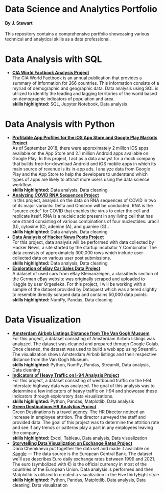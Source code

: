 # Data Science and Analytics Portfolio
#### By J. Stewart
This repository contains a comprehensive portfolio showcasing various technical and analytical skills as a data professional.
# Data Analysis with SQL
* [__CIA World Factbook Analysis Project__](https://github.com/Jeri-Stewart/Data-Science-and-Analytics-Portfolio/blob/main/SQL/CIA_world_factbook_analysis.ipynb) <br />
The CIA World Factbook is an annual publication that provides a summary of information for 266 countries. This information consists of a myriad of demographic and geographic data. Data analysis using SQL is utilized to identify the leading and lagging territories of the world based on demographic indicators of population and area. <br />
__skills highlighted:__ SQL, Jupyter Notebook, Data analysis <br />
# Data Analysis with Python
* [__Profitable App Profiles for the iOS App Store and Google Play Markets Project__](https://github.com/Jeri-Stewart/Data-Science-and-Analytics-Portfolio/blob/main/Data%20Analysis/profitable_apps_android_ios.ipynb) <br />
As of September 2018, there were approximately 2 million iOS apps available on the App Store and 2.1 million Android apps available on Google Play. In this project, I act as a data analyst for a mock company that builds free-for-download Android and iOS mobile apps in which its main source of revenue is its in-app ads. I analyze data from Google Play and the App Store to help the developers to understand which types of apps are likely to attract more users using the data science workflow. <br />
__skills highlighted:__ Data analysis, Data cleaning <br />
* [__Analyzing COVID RNA Sequences Project__](https://github.com/Jeri-Stewart/Data-Science-and-Analytics-Portfolio/blob/main/Data%20Analysis/Analyzing%20COVID%20RNA%20Sequences.ipynb) <br />
In this project, analysis on the data on RNA sequences of COVID in two of its major variants: Delta and Omicron will be conducted. RNA is the "source code" for COVID that enables the virus to enter the cell and replicate itself. RNA is a nucleic acid present in any living cell that has one strand consisting of various combinations of four nucleotides: uracil (U), cytosine (C), adenine (A), and guanine (G).. <br />
__skills highlighted:__ Data analysis, Data cleaning <br />
* [__Data Analysis of Hacker News Posts Project__](https://github.com/Jeri-Stewart/Data-Science-and-Analytics-Portfolio/blob/main/Data%20Analysis/hacker_news_analysis_js_10252022.ipynb) <br />
For this project, data analysis will be performed with data collected by Hacker News, a site started by the startup incubator Y Combinator. The data consists of approximately 300,000 rows which include user-collected data on various user post submissions. <br />
__skills highlighted:__ Data analysis, Data cleaning <br />
* [__Exploration of eBay Car Sales Data Project__](https://github.com/Jeri-Stewart/Data-Science-and-Analytics-Portfolio/blob/main/Data%20Analysis/ebay_auto_sales_11172022.ipynb) <br />
A dataset of used cars from eBay Kleinanzeigen, a classifieds section of the German eBay website was originally scraped and uploaded to Kaggle by user Orgesleka. For this project, I will be working with a sample of the dataset provided by Dataquest which was altered slightly to resemble directly scraped data and contains 50,000 data points. <br />
__skills highlighted:__ NumPy, Pandas, Data cleaning
# Data Visualization
* [__Amsterdam Airbnb Listings Distance from The Van Gogh Musuem__](https://jeri-stewart-corise-data-science-projects-streamlit-app-75evsl.streamlit.app/) <br />
For this project, a dataset consisting of Amsterdam Airbnb listings was analyzed. The dataset was cleaned and prepared through Google Colab. Once cleaned, the dataset was used to build a web app using Streamlit. The visualization shows Amsterdam Airbnb listings and their respective distance from the Van Gogh Museum. <br />
__skills highlighted:__ Python, NumPy, Pandas, Streamlit, Data analysis, Data cleaning
* [__Indicators of Heavy Traffic on I-94 Analysis Project__](https://github.com/Jeri-Stewart/Data-Science-and-Analytics-Portfolio/blob/main/Data%20Visualization/I_94_heavy_traffic_indicators.ipynb) <br />
For this project, a dataset consisting of westbound traffic on the I-94 Interstate highway data was analyzed. The goal of this analysis was to determine a few indicators of heavy traffic on I-94 and showcase these indicators through exploratory data visualizations. <br />
__skills highlighted:__ Python, Pandas, Matplotlib, Data analysis
* [__Green Destinations HR Analytics Project__](https://public.tableau.com/app/profile/jeri3886/viz/GreenDestinations_16457199664930/Dashboard1) <br />
Green Destinations is a travel agency. The HR Director noticed an increase in employee attrition. The director surveyed the staff and provided data. The goal of this project was to determine the attrition rate and see if any trends or patterns play a part in any employees leaving the company. <br />
__skills highlighted:__ Excel, Tableau, Data analysis, Data visualization
* [__Storytelling Data Visualization on Exchange Rates Project__](https://github.com/Jeri-Stewart/Data-Science-and-Analytics-Portfolio/blob/main/Data%20Visualization/euro_us_dollar_exchange_rates.ipynb) <br />
Daria Chemkaeva put together the data set and made it available on [Kaggle](https://www.kaggle.com/datasets/lsind18/euro-exchange-daily-rates-19992020) — The data source is the European Central Bank. The dataset we'll use describes Euro daily exchange rates between 1999 and 2021. The euro (symbolized with €) is the official currency in most of the countries of the European Union. Data analysis is performed and then Matplotlib is utilized to created a visualization in the FiveThirtyEight style <br />
__skills highlighted:__ Python, Pandas, Matplotlib, Data analysis, Data cleaning,  Data visualization
